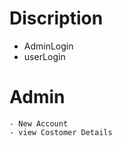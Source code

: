 # Discription
  - AdminLogin
  - userLogin
  # Admin
    - New Account
    - view Costomer Details
  
  
